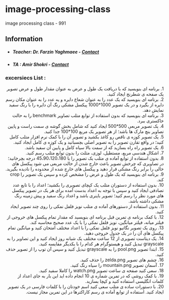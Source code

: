 # image-processing-class
image processing class - 991

## Information
* ##### Teacher: Dr. Farzin Yaghmaee - [Contact](mailto:f_yaghmaee@semnan.ac.ir)
* ##### TA : Amir Shokri - [Contact](mailto:amirshokri@semnan.ac.ir)

### excersiecs List :

<div dir="rtl">
1. برنامه ای بنویسید که با دریافت یک طول و عرض به عنوان مقدار طول و عرض تصویر یک صفحه ی شطرنج ایجاد کنید. <br />
2. برنامه ای بنویسید که یک عدد را به عنوان شعاع دایره و یه عدد را به عنوان مکان رسم دایره از بگیرد و در یک تصویر 1000*1000 پیکسل مشکی رنگ آن دایره را با رنگ سفید نمایش دهد.<br />
3. برنامه ای بنویسید که بدون استفاده از توابع متلب تصاویر benchmark را به حالت خاکستری ببرد. <br />
4. یک تصویر مربعی 500*500 ایجاد کنید که شامل بخش گوشه ی سمت راست و پایین تصاویر بنچ مارک ها باشد؛ از هر تصویر یک مربع 100*100 جدا کنید. <br />
5. یک تصویر کوزه ی ناقص رو کاغذ بکشید و تصویر آن را با کمک نرم افزار متلب کامل کنید؛ در واقع تقارن تصویر را به تصویر اصلی بچسبانید و یک کوزه ی کامل ایجاد کنید. <br />
6. یک تصویر راه راه بسازید که از سمت بالا سیاه کامل و پایین آن سفید باشد. <br />
7. اشکال هندسی مربع، مستطیل، لوزی، مثلث را بدون توابع متلب رسم کنید. <br />
8. بدون استفاده از توابع آماده ی متلب یک تصویر را با 45،90،120،180 درجه بچرخانید؛ در تصاویری که چرخش تصویر باعث خارج شدن از حالت مربعی می شود پیکسل های خالی را برابر رنگ مشکی قرار دهید و پیکسل های خارج شده از محدوده را نادیده بگیرید. <br />
9. برنامه ای بنویسید که یک طول و عرض را مشخص کرده و سپس یک تصویر را crop کند. <br />
10. بدون استفاده از دستوران متلب یک کپچای تصویری را بکشید؛ اعداد را با تابع عدد تصادفی ایجاد کنید و سپس با توجه به اعداد بدست آمده برای هر یک در تصویر پیکسل های مورد نظر را رسم کنید؛ تصویر باینری باشد و اعداد رنگ سفید و پیش زمینه رنگ مشکی داشته باشد. <br />
11. بدون استفاده از دستورهای آماده ی متلب نویز فلفل نمکی را روی چند تصویر ایجاد کنید. <br />
12. با کمک برنامه ی تمرین قبل برنامه ای بنویسید که مقدار تمام پیکسل های خروجی از فیلتر میانه، فیلتر میانگین، نویز فلفل نمکی را با یک عدد صحیح محاسبه کند. <br />
13. روی یک تصویر نگاتیو نویز فلفل نمکی را با اعداد مختلف امتحان کنید و میانگین تمام پیکسل های آن را در یک جدول خروجی دهید. <br />
14. یک دیتاست تصویری از 12 ساعت مختلف یک شبانه روز ایجاد کنید و این تصاویر را به grayscale تبدیل کنید و هیستوگرام هر کدام را با یکدیگر مقایسه کنید. <br /> 
15. ابتدا تصویر pool.png را به grayscale تبدیل کنید و سپس آن توپ را از تصویر حذف کنید. <br />
16. چشم های تصویر zelda.png را حذف کنید. <br />
17. آسمان تصویر mountain.png را سیاه رنگ کنید. <br />
18. سعی کنید صفحه ی ساعت تصویر watch.png را کاملا سفید کنید. <br />
19. با کمک روشی که در تمرین شماره ی 10 انجام داده اید این بار به جای اعداد از کلمات انگلیسی استفاده کنید و کپچا بسازید. <br />
20. با دستورات ساده ی متلب سعی کنید اسم خودتان را با کلمات فارسی در یک تصویر ایجاد کنید. استفاده از توابع آماده ی رسم کاراکترها در این تمرین مجاز نیست.<br />
</div>
